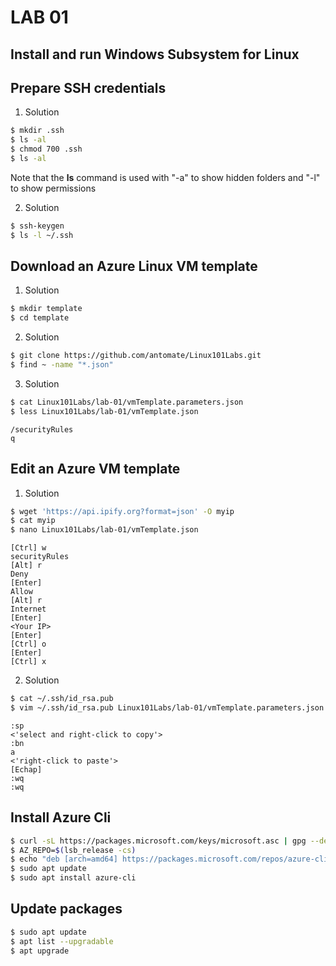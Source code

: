 # LAB 01

## Install and run Windows Subsystem for Linux

## Prepare SSH credentials

1. Solution

```bash
$ mkdir .ssh
$ ls -al
$ chmod 700 .ssh
$ ls -al
```

Note that the **ls** command is used with "-a" to show hidden folders and "-l" to show permissions

2. Solution

```bash
$ ssh-keygen
$ ls -l ~/.ssh
```

## Download an Azure Linux VM template

1. Solution

```bash
$ mkdir template
$ cd template
```

2. Solution

```bash
$ git clone https://github.com/antomate/Linux101Labs.git
$ find ~ -name "*.json"
```

3. Solution

```bash
$ cat Linux101Labs/lab-01/vmTemplate.parameters.json
$ less Linux101Labs/lab-01/vmTemplate.json
```

```less
/securityRules
q
```

## Edit an Azure VM template

1. Solution

```bash
$ wget 'https://api.ipify.org?format=json' -O myip
$ cat myip
$ nano Linux101Labs/lab-01/vmTemplate.json
```

```nano
[Ctrl] w
securityRules
[Alt] r
Deny
[Enter]
Allow
[Alt] r
Internet
[Enter]
<Your IP>
[Enter]
[Ctrl] o
[Enter]
[Ctrl] x
```

2. Solution

```bash
$ cat ~/.ssh/id_rsa.pub
$ vim ~/.ssh/id_rsa.pub Linux101Labs/lab-01/vmTemplate.parameters.json
```

```vim
:sp
<'select and right-click to copy'>
:bn
a
<'right-click to paste'>
[Echap]
:wq
:wq
```

## Install Azure Cli

```Bash
$ curl -sL https://packages.microsoft.com/keys/microsoft.asc | gpg --dearmor | sudo tee /etc/apt/trusted.gpg.d/microsoft.asc.gpg > /dev/null
$ AZ_REPO=$(lsb_release -cs)
$ echo "deb [arch=amd64] https://packages.microsoft.com/repos/azure-cli/ $AZ_REPO main" | sudo tee /etc/apt/sources.list.d/azure-cli.list
$ sudo apt update
$ sudo apt install azure-cli
```

## Update packages

```Bash
$ sudo apt update
$ apt list --upgradable
$ apt upgrade
```